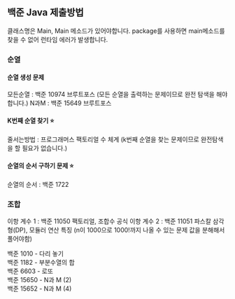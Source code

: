 ## 백준 Java 제출방법
클래스명은 Main, Main 메소드가 있어야합니다.
package를 사용하면 main메소드를 찾을 수 없어 런타임 에러가 발생합니다.

### 순열 
#### 순열 생성 문제
모든순열 : 백준 10974  브루트포스 (모든 순열을 출력하는 문제이므로 완전 탐색을 해야합니다.) 
N과M : 백준 15649     브루트포스 

#### K번째 순열 찾기 ⭐
줄서는방법 : 프로그래머스  팩토리얼 수 체계 (k번째 순열을 찾는 문제이므로 완전탐색을 할 필요가 없습니다.)

#### 순열의 순서 구하기 문제 ⭐
순열의 순서 : 백준 1722

### 조합
이항 계수 1  : 백준 11050  팩토리얼, 조합수 공식
이항 계수 2 : 백준 11051 파스칼 삼각형(DP), 모듈러 연산 특징 (n이 1000으로 1000!까지 나올 수 있는 문제 값을 분해해서 풀어야함)



백준 1010 - 다리 놓기  
백준 1182 - 부분수열의 합  
백준 6603 - 로또  
백준 15650 - N과 M (2)  
백준 15652 - N과 M (4)  